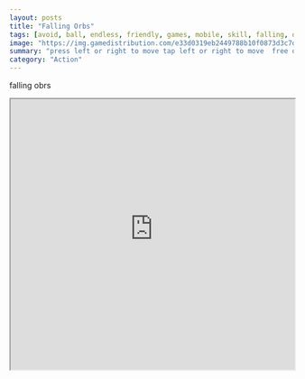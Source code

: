 ```yaml
---
layout: posts
title: "Falling Orbs"
tags: [avoid, ball, endless, friendly, games, mobile, skill, falling, orbs, free, online, games, oyna, game, free, games, play, play, games]
image: "https://img.gamedistribution.com/e33d0319eb2449788b10f0873d3c7df8.jpg"
summary: "press left or right to move tap left or right to move  free online games oyna game free games play play games"
category: "Action"
---
```


falling obrs

<iframe width="100%" height="480px;" src="https://html5.gamedistribution.com/e33d0319eb2449788b10f0873d3c7df8/"></iframe>